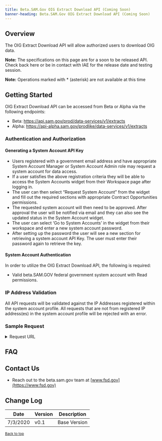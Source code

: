 ```yaml
---
title: Beta.SAM.Gov OIG Extract Download API (Coming Soon)
banner-heading: Beta.SAM.Gov OIG Extract Download API (Coming Soon)
---
```


## Overview

The OIG Extract Download API will allow authorized users to download OIG data. 

**Note:** The specifications on this page are for a soon to be released API.  Check back here or be in contact with IAE for the release date and testing session.

**Note:** Operations marked with * (asterisk) are not available at this time

## Getting Started

OIG Extract Download API can be accessed from Beta or Alpha via the following endpoints:

* Beta: https://api.sam.gov/prod/data-services/v1/extracts
* Alpha: https://api-alpha.sam.gov/prodlike/data-services/v1/extracts

###	Authentication and Authorization

#### Generating a System Account API Key
* Users registered with a government email address and have appropriate System Account Manager or System Account Admin role may request a system account for data access.
* If a user satisfies the above registration criteria they will be able to access the System Accounts widget from their Workspace page after logging in.
* The user can then select “Request System Account” from the widget and fill out the required sections with appropriate Contract Opportunities permissions.
* The requested system account will then need to be approved. After approval the user will be notified via email and they can also see the updated status in the System Account widget.
* The user can select ‘Go to System Accounts’ in the widget from their workspace and enter a new system account password.
* After setting up the password the user will see a new section for retrieving a system account API Key. The user must enter their password again to retrieve the key.


#### System Account Authentication
In order to utilize the OIG Extract Download API, the following is required:
* Valid beta.SAM.GOV federal government system account with Read permissions.

### IP Address Validation 
All API requests will be validated against the IP Addresses registered within the system account profile. All requests that are not from registered IP address(es) in the system account profile will be rejected with an error.

### Sample Request

<details>
    <summary>Request URL</summary>
Production URL: https://api.sam.gov/prod/data-services/v1/extracts?api_key={User’s System Account API Key}
</details>




## FAQ


## Contact Us

* Reach out to the beta.sam.gov team at [www.fsd.gov](https://www.fsd.gov)


## Change Log

Date | Version | Description
------|---------------|---------
7/3/2020 | v0.1 | Base Version

<p><small><a href="#">Back to top</a></small></p>
